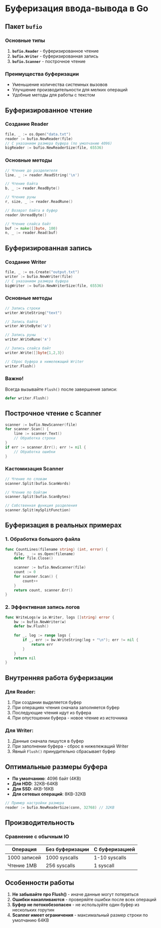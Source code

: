 # Буферизация ввода-вывода в Go

## Пакет `bufio`

### Основные типы

1. **`bufio.Reader`** - буферизированное чтение
2. **`bufio.Writer`** - буферизированная запись
3. **`bufio.Scanner`** - построчное чтение

### Преимущества буферизации
- Уменьшение количества системных вызовов
- Улучшение производительности для мелких операций
- Удобные методы для работы с текстом

## Буферизированное чтение

### Создание Reader
```go
file, _ := os.Open("data.txt")
reader := bufio.NewReader(file)
// С указанием размера буфера (по умолчанию 4096)
bigReader := bufio.NewReaderSize(file, 65536)
```

### Основные методы
```go
// Чтение до разделителя
line, _ := reader.ReadString('\n') 

// Чтение байта
b, _ := reader.ReadByte()

// Чтение руны
r, size, _ := reader.ReadRune()

// Возврат байта в буфер
reader.UnreadByte() 

// Чтение слайса байт
buf := make([]byte, 100)
n, _ := reader.Read(buf)
```

## Буферизированная запись

### Создание Writer
```go
file, _ := os.Create("output.txt")
writer := bufio.NewWriter(file)
// С указанием размера буфера
bigWriter := bufio.NewWriterSize(file, 65536)
```

### Основные методы
```go
// Запись строки
writer.WriteString("text")

// Запись байта
writer.WriteByte('a')

// Запись руны
writer.WriteRune('я')

// Запись слайса байт
writer.Write([]byte{1,2,3})

// Сброс буфера в нижележащий Writer
writer.Flush()
```

### Важно!
Всегда вызывайте `Flush()` после завершения записи:
```go
defer writer.Flush()
```

## Построчное чтение с Scanner

```go
scanner := bufio.NewScanner(file)
for scanner.Scan() {
    line := scanner.Text()
    // Обработка строки
}
if err := scanner.Err(); err != nil {
    // Обработка ошибки
}
```

### Кастомизация Scanner
```go
// Чтение по словам
scanner.Split(bufio.ScanWords)

// Чтение по байтам
scanner.Split(bufio.ScanBytes)

// Собственная функция разделения
scanner.Split(mySplitFunction)
```

## Буферизация в реальных примерах

### 1. Обработка большого файла
```go
func CountLines(filename string) (int, error) {
    file, _ := os.Open(filename)
    defer file.Close()
    
    scanner := bufio.NewScanner(file)
    count := 0
    for scanner.Scan() {
        count++
    }
    return count, scanner.Err()
}
```

### 2. Эффективная запись логов
```go
func WriteLogs(w io.Writer, logs []string) error {
    bw := bufio.NewWriter(w)
    defer bw.Flush()
    
    for _, log := range logs {
        if _, err := bw.WriteString(log + "\n"); err != nil {
            return err
        }
    }
    return nil
}
```

## Внутренняя работа буферизации

### Для Reader:
1. При создании выделяется буфер
2. При операциях чтения сначала заполняется буфер
3. Последующие чтения идут из буфера
4. При опустошении буфера - новое чтение из источника

### Для Writer:
1. Данные сначала пишутся в буфер
2. При заполнении буфера - сброс в нижележащий Writer
3. Явный `Flush()` принудительно сбрасывает буфер

## Оптимальные размеры буфера

- **По умолчанию**: 4096 байт (4KB)
- **Для HDD**: 32KB-64KB
- **Для SSD**: 4KB-16KB
- **Для сетевых операций**: 8KB-32KB

```go
// Пример настройки размера
reader := bufio.NewReaderSize(conn, 32768) // 32KB
```

## Производительность

### Сравнение с обычным IO
| Операция       | Без буферизации | С буферизацией |
|---------------|----------------|----------------|
| 1000 записей  | 1000 syscalls  | 1-10 syscalls  |
| Чтение 1MB    | 256 syscalls   | 1 syscall      |

## Особенности работы

1. **Не забывайте про Flush()** - иначе данные могут потеряться
2. **Ошибки накапливаются** - проверяйте ошибки после всех операций
3. **Буфер не потокобезопасен** - не используйте один буфер из нескольких горутин
4. **Scanner имеет ограничения** - максимальный размер строки по умолчанию 64KB


